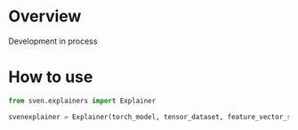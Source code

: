 # Overview

Development in process


# How to use
```python
from sven.explainers import Explainer

svenexplainer = Explainer(torch_model, tensor_dataset, feature_vector_size, method='your_method', nan=0, device='cuda')

```